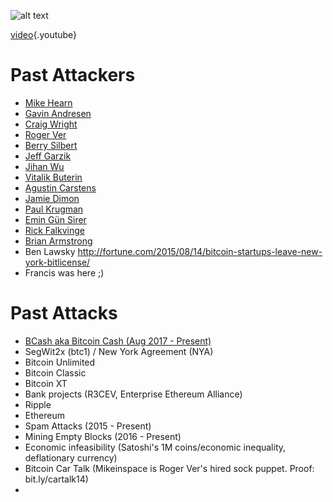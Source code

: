 <!-- TITLE: Darkside Bitcoin -->
<!-- SUBTITLE: Keeping track of attacks against bitcoin and those behind them -->

![alt text](https://res.cloudinary.com/doohickey/image/upload/v1517938258/darkside_folks_g83unk.png "Star Wars Characters")

[video](https://www.youtube.com/watch?v=xK3yuxrmCac){.youtube}



# Past Attackers

* [Mike Hearn](https://darksidebtc.com/mike-hearn)
* [Gavin Andresen](https://darksidebtc.com/gavin-andresen)
* [Craig Wright](https://darksidebtc.com/craig-wright)
* [Roger Ver](https://darksidebtc.com/roger-ver)
* [Berry Silbert](https://darksidebtc.com/berry-silbert)
* [Jeff Garzik](https://darksidebtc.com/jeff-garzik)
* [Jihan Wu](https://darksidebtc.com/jihan-wu)
* [Vitalik Buterin](https://darksidebtc.com/vitalik-buterin)
* [Agustin Carstens](https://darksidebtc.com/agustin-carstens)
* [Jamie Dimon](https://darksidebtc.com/jamie-dimon)
* [Paul Krugman](https://darksidebtc.com/paul-krugman)
* [Emin Gün Sirer](https://darksidebtc.com/emin-gun-sirer)
* [Rick Falkvinge](https://darksidebtc.com/rick-falkvinge)
* [Brian Armstrong](https://darksidebtc.com/brian-armstrong)
* Ben Lawsky http://fortune.com/2015/08/14/bitcoin-startups-leave-new-york-bitlicense/
* Francis was here ;) 

# Past Attacks

* [BCash aka Bitcoin Cash (Aug 2017 - Present)](https://darksidebtc.com/bcash)
* SegWit2x (btc1) / New York Agreement (NYA)
* Bitcoin Unlimited
* Bitcoin Classic
* Bitcoin XT
* Bank projects (R3CEV, Enterprise Ethereum Alliance)
* Ripple
* Ethereum
* Spam Attacks (2015 - Present) 
* Mining Empty Blocks (2016 - Present) 
* Economic infeasibility (Satoshi's 1M coins/economic inequality, deflationary currency)
* Bitcoin Car Talk (Mikeinspace is Roger Ver's hired sock puppet. Proof: bit.ly/cartalk14)
* 
